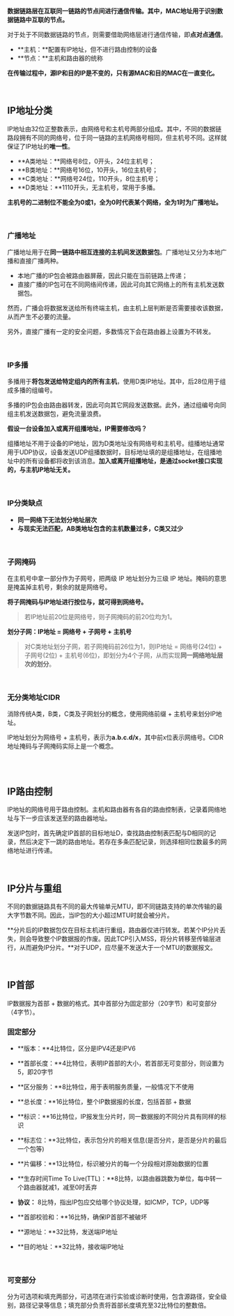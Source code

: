 **数据链路层在互联同一链路的节点间进行通信传输。其中，MAC地址用于识别数据链路中互联的节点。**

对于处于不同数据链路的节点，则需要借助网络层进行通信传输，即**点对点通信**。

- **主机：**配置有IP地址，但不进行路由控制的设备
- **节点：**主机和路由器的统称

**在传输过程中，源IP和目的IP是不变的，只有源MAC和目的MAC在一直变化。**

<br>

## IP地址分类

IP地址由32位正整数表示，由网络号和主机号两部分组成。其中，不同的数据链路段拥有不同的网络号，位于同一链路的主机网络号相同，但主机号不同。这样就保证了IP地址的**唯一性**。

- **A类地址：**网络号8位，0开头，24位主机号；
- **B类地址：**网络号16位，10开头，16位主机号；
- **C类地址：**网络号24位，110开头，8位主机号；
- **D类地址：**1110开头，无主机号，常用于多播。

**主机号的二进制位不能全为0或1，全为0时代表某个网络，全为1时为广播地址。**

<br>

### 广播地址

广播地址用于在**同一链路中相互连接的主机间发送数据包**。广播地址又分为本地广播和直接广播两种。

- 本地广播的IP包会被路由器屏蔽，因此只能在当前链路上传递；
- 直接广播的IP包可在不同网络间传递，因此可向其它网络上的所有主机发送数据包。

然而，广播会将数据发送给所有终端主机，由主机上层判断是否需要接收该数据，从而产生不必要的流量。

另外，直接广播有一定的安全问题，多数情况下会在路由器上设置为不转发。

<br>

### IP多播

多播用于**将包发送给特定组内的所有主机**，使用D类IP地址。其中，后28位用于组成多播的组编号。

多播的IP包会由路由器转发，因此可向其它网段发送数据。此外，通过组编号向同组主机发送数据包，避免流量浪费。

**假设一台设备加入或离开组播地址，IP需要修改吗？**

组播地址不用于设备的IP地址，因为D类地址没有网络号和主机号。组播地址通常用于UDP协议，设备发送UDP组播数据时，目标地址填的是组播地址，在组播地址中的所有设备都将收到该消息。**加入或离开组播地址，是通过socket接口实现的，与主机IP地址无关。**

<br>

### IP分类缺点

- **同一网络下无法划分地址层次**
- **与现实无法匹配，AB类地址包含的主机数量过多，C类又过少**

<br>

### 子网掩码

在主机号中拿一部分作为子网号，把两级 IP 地址划分为三级 IP 地址。掩码的意思是掩盖掉主机号，剩余的就是网络号。

**将子网掩码与IP地址进行按位与，就可得到网络号。**

>  若IP地址前20位是网络号，则子网掩码的前20位均为1。

**划分子网：IP地址 = 网络号 + 子网号 + 主机号**

> 对C类地址划分子网，若子网掩码前26位为1，则IP地址 = 网络号(24位) + 子网号(2位) + 主机号(6位)，即划分为4个子网，从而实现**同一网络地址层次的划分**。

<br>

### 无分类地址CIDR

消除传统A类，B类，C类及子网划分的概念，使用网络前缀 + 主机号来划分IP地址。

IP地址划分为网络号 + 主机号，表示为**a.b.c.d/x**，其中前x位表示网络号。CIDR地址掩码与子网掩码实际上是一个概念。

<br>

<br>

## IP路由控制

IP地址的网络号用于路由控制。主机和路由器有各自的路由控制表，记录着网络地址与下一步应该发送至的路由器地址。

发送IP包时，首先确定IP首部的目标地址D，查找路由控制表匹配与D相同的记录，然后决定下一跳的路由地址。若存在多条匹配记录，则选择相同位数最多的网络地址进行传递。

<br>

## IP分片与重组

不同的数据链路具有不同的最大传输单元MTU，即不同链路支持的单次传输的最大字节数不同。因此，当IP包的大小超过MTU时就会被分片。

**分片后的IP数据包仅在目标主机进行重组，路由器仅进行转发。若某个IP分片丢失，则会导致整个IP数据报的作废。因此TCP引入MSS，将分片转移至传输层进行，从而避免IP分片。**对于UDP，应尽量不发送大于一个MTU的数据报文。

<br>

## IP首部

IP数据报为首部 + 数据的格式。其中首部分为固定部分（20字节）和可变部分（4字节）。

### 固定部分

- **版本：**4比特位，区分是IPV4还是IPV6

- **首部长度：**4比特位，表明IP首部的大小，若首部无可变部分，则设置为5，即20字节

- **区分服务：**8比特位，用于表明服务质量，一般情况下不使用

- **总长度：**16比特位，整个IP数据报的长度，包括首部 + 数据

  

- **标识：**16比特位，IP报发生分片时，同一数据报的不同分片具有同样的标识

- **标志位：**3比特位，表示包分片的相关信息(是否分片，是否是分片的最后一个包等)

- **片偏移：**13比特位，标识被分片的每一个分段相对原始数据的位置

  

- **生存时间Time To Live(TTL)：**8比特，以路由器跳数为单位，每中转一个路由器就减1，减至0时丢弃

- **协议：** 8比特，指出IP包应交给哪个协议处理，如ICMP，TCP，UDP等

- **首部校验和：**16比特，确保IP首部不被破坏

  

- **源地址：**32比特，发送端IP地址

- **目的地址：**32比特，接收端IP地址

<br>

### 可变部分

分为可选项和填充两部分，可选项在进行实验或诊断时使用，包含源路径，安全级别，路径记录等信息；填充部分负责将首部长度填充至32比特位的整数倍。